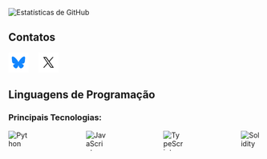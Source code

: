 

![Estatísticas de GitHub](https://github-readme-stats.vercel.app/api?username=JulioCesarXY&show_icons=true&theme=radical)

## Contatos

<div style="display: flex; align-items: center; gap: 20px;">
  <!-- Bluesky -->
  <a href="https://bsky.app/profile/julio-cesar.com" target="_blank">
    <img src="https://github.com/edent/SuperTinyIcons/blob/master/images/svg/bluesky.svg" alt="Bluesky" width="40" height="40"/>
  </a>
  <!-- X (Twitter) -->
  <a href="https://x.com/genesis_x66" target="_blank">
    <img src="https://github.com/edent/SuperTinyIcons/blob/master/images/svg/x.svg" alt="X" width="40" height="40"/>
  </a>
</div>



## Linguagens de Programação

### Principais Tecnologias:
<div style="display: flex; justify-content: space-between;">
  <img src="https://cdn.jsdelivr.net/gh/devicons/devicon/icons/python/python-original.svg" alt="Python" width="40" height="40"/>
  <img src="https://cdn.jsdelivr.net/gh/devicons/devicon/icons/javascript/javascript-original.svg" alt="JavaScript" width="40" height="40"/>
  <img src="https://cdn.jsdelivr.net/gh/devicons/devicon/icons/typescript/typescript-original.svg" alt="TypeScript" width="40" height="40"/>
<img src="https://cdn.jsdelivr.net/gh/devicons/devicon/icons/solidity/solidity-original.svg" alt="Solidity" width="40" height="40"/>
</div>

